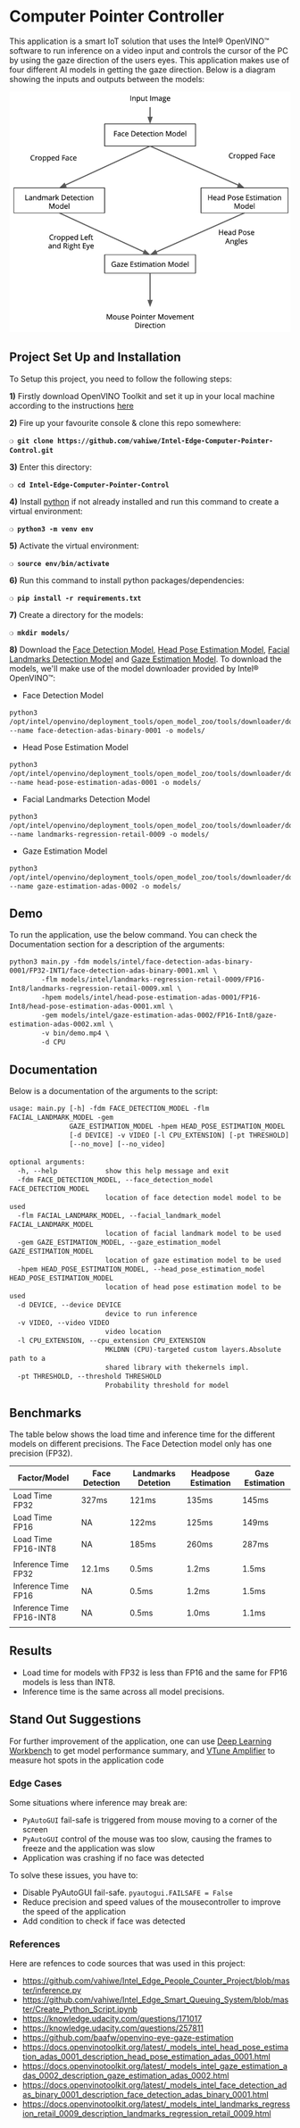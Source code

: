 # Computer Pointer Controller

This application is a smart IoT solution that uses the Intel® OpenVINO™ software to run inference on a video input and controls the cursor of the PC by using the gaze direction of the users eyes. This application makes use of four different AI models in getting the gaze direction. Below is a diagram showing the inputs and outputs between the models:

![model pipeline](model_pipeline.png)

## Project Set Up and Installation
To Setup this project, you need to follow the following steps:

**1)** Firstly download OpenVINO Toolkit and set it up in your local machine according to the instructions [here](https://software.intel.com/en-us/openvino-toolkit/choose-download)

**2)** Fire up your favourite console & clone this repo somewhere:

__`❍ git clone https://github.com/vahiwe/Intel-Edge-Computer-Pointer-Control.git`__

**3)** Enter this directory:

__`❍ cd Intel-Edge-Computer-Pointer-Control `__

**4)** Install [python](https://www.python.org/) if not already installed and run this command to create a virtual environment:

__`❍ python3 -m venv env `__

**5)** Activate the virtual environment:

__`❍ source env/bin/activate `__

**6)** Run this command to install python packages/dependencies:

__`❍ pip install -r requirements.txt `__

**7)** Create a directory for the models:

__`❍ mkdir models/`__

**8)** Download the [Face Detection Model](https://docs.openvinotoolkit.org/latest/_models_intel_face_detection_adas_binary_0001_description_face_detection_adas_binary_0001.html), [Head Pose Estimation Model](https://docs.openvinotoolkit.org/latest/_models_intel_head_pose_estimation_adas_0001_description_head_pose_estimation_adas_0001.html), [Facial Landmarks Detection Model](https://docs.openvinotoolkit.org/latest/_models_intel_landmarks_regression_retail_0009_description_landmarks_regression_retail_0009.html) and [Gaze Estimation Model](https://docs.openvinotoolkit.org/latest/_models_intel_gaze_estimation_adas_0002_description_gaze_estimation_adas_0002.html). To download the models, we'll make use of the model downloader provided by Intel® OpenVINO™:

* Face Detection Model
```
python3 /opt/intel/openvino/deployment_tools/open_model_zoo/tools/downloader/downloader.py --name face-detection-adas-binary-0001 -o models/
```

* Head Pose Estimation Model
```
python3 /opt/intel/openvino/deployment_tools/open_model_zoo/tools/downloader/downloader.py --name head-pose-estimation-adas-0001 -o models/
```

* Facial Landmarks Detection Model
```
python3 /opt/intel/openvino/deployment_tools/open_model_zoo/tools/downloader/downloader.py --name landmarks-regression-retail-0009 -o models/
```

* Gaze Estimation Model
```
python3 /opt/intel/openvino/deployment_tools/open_model_zoo/tools/downloader/downloader.py --name gaze-estimation-adas-0002 -o models/
```


## Demo
To run the application, use the below command. You can check the Documentation section for a description of the arguments:

```
python3 main.py -fdm models/intel/face-detection-adas-binary-0001/FP32-INT1/face-detection-adas-binary-0001.xml \
        -flm models/intel/landmarks-regression-retail-0009/FP16-Int8/landmarks-regression-retail-0009.xml \
        -hpem models/intel/head-pose-estimation-adas-0001/FP16-Int8/head-pose-estimation-adas-0001.xml \
        -gem models/intel/gaze-estimation-adas-0002/FP16-Int8/gaze-estimation-adas-0002.xml \
        -v bin/demo.mp4 \
        -d CPU
```

## Documentation
Below is a documentation of the arguments to the script:

```
usage: main.py [-h] -fdm FACE_DETECTION_MODEL -flm FACIAL_LANDMARK_MODEL -gem
               GAZE_ESTIMATION_MODEL -hpem HEAD_POSE_ESTIMATION_MODEL
               [-d DEVICE] -v VIDEO [-l CPU_EXTENSION] [-pt THRESHOLD]
               [--no_move] [--no_video]

optional arguments:
  -h, --help            show this help message and exit
  -fdm FACE_DETECTION_MODEL, --face_detection_model FACE_DETECTION_MODEL
                        location of face detection model model to be used
  -flm FACIAL_LANDMARK_MODEL, --facial_landmark_model FACIAL_LANDMARK_MODEL
                        location of facial landmark model to be used
  -gem GAZE_ESTIMATION_MODEL, --gaze_estimation_model GAZE_ESTIMATION_MODEL
                        location of gaze estimation model to be used
  -hpem HEAD_POSE_ESTIMATION_MODEL, --head_pose_estimation_model HEAD_POSE_ESTIMATION_MODEL
                        location of head pose estimation model to be used
  -d DEVICE, --device DEVICE
                        device to run inference
  -v VIDEO, --video VIDEO
                        video location
  -l CPU_EXTENSION, --cpu_extension CPU_EXTENSION
                        MKLDNN (CPU)-targeted custom layers.Absolute path to a
                        shared library with thekernels impl.
  -pt THRESHOLD, --threshold THRESHOLD
                        Probability threshold for model
```

## Benchmarks
The table below shows the load time and inference time for the different models on different precisions. The Face Detection model only has one precision (FP32).

| Factor/Model       | Face Detection   | Landmarks Detetion        | Headpose Estimation | Gaze Estimation |
|--------------------|---------------|-----------|-------------|-----------|
|Load Time FP32      |  327ms        | 121ms     | 135ms       | 145ms     |
|Load Time FP16      |  NA           | 122ms     | 125ms       | 149ms     |  
|Load Time FP16-INT8 |  NA           | 185ms     | 260ms       | 287ms     |
||||||
|Inference Time FP32 | 12.1ms         | 0.5ms     | 1.2ms       | 1.5ms     |
|Inference Time FP16 | NA            | 0.5ms     | 1.2ms       | 1.5ms     |
|Inference Time FP16-INT8| NA        | 0.5ms     | 1.0ms       | 1.1ms |
||||||


## Results
* Load time for models with FP32 is less than FP16 and the same for FP16 models is less than INT8. 
* Inference time is the same across all model precisions.

## Stand Out Suggestions
For further improvement of the application, one can use [Deep Learning Workbench](https://docs.openvinotoolkit.org/latest/_docs_Workbench_DG_Install_from_Package.html) to get model performance summary, and [VTune Amplifier](https://software.intel.com/content/www/us/en/develop/tools/vtune-profiler.html) to measure hot spots in the application code

### Edge Cases
Some situations where inference may break are: 
* `PyAutoGUI` fail-safe is triggered from mouse moving to a corner of the screen
* `PyAutoGUI` control of the mouse was too slow, causing the frames to freeze and the application was slow
* Application was crashing if no face was detected

To solve these issues, you have to:
* Disable PyAutoGUI fail-safe. `pyautogui.FAILSAFE = False`
* Reduce precision and speed values of the mousecontroller to improve the speed of the application 
* Add condition to check if face was detected

### References
Here are refences to code sources that was used in this project: 
* https://github.com/vahiwe/Intel_Edge_People_Counter_Project/blob/master/inference.py
* https://github.com/vahiwe/Intel_Edge_Smart_Queuing_System/blob/master/Create_Python_Script.ipynb
* https://knowledge.udacity.com/questions/171017
* https://knowledge.udacity.com/questions/257811
* https://github.com/baafw/openvino-eye-gaze-estimation
* https://docs.openvinotoolkit.org/latest/_models_intel_head_pose_estimation_adas_0001_description_head_pose_estimation_adas_0001.html
* https://docs.openvinotoolkit.org/latest/_models_intel_gaze_estimation_adas_0002_description_gaze_estimation_adas_0002.html
* https://docs.openvinotoolkit.org/latest/_models_intel_face_detection_adas_binary_0001_description_face_detection_adas_binary_0001.html
* https://docs.openvinotoolkit.org/latest/_models_intel_landmarks_regression_retail_0009_description_landmarks_regression_retail_0009.html